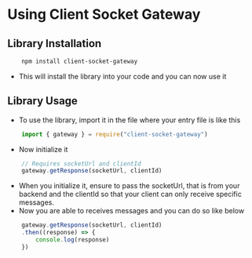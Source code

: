 # Using Client Socket Gateway
## Library Installation

```bash
    npm install client-socket-gateway
```

- This will install the library into your code and you can now use it

## Library Usage

- To use the library, import it in the file where your entry file is like this

```javascript
    import { gateway } = require("client-socket-gateway")
```
- Now initialize it
```javascript
    // Requires socketUrl and clientId
    gateway.getResponse(socketUrl, clientId)

```
- When you initialize it, ensure to pass the socketUrl, that is from your backend and the clientId so that your client can only receive specific messages.
- Now you are able to receives messages and you can do so like below
```javascript
    gateway.getResponse(socketUrl, clientId)
    .then((response) => {
        console.log(response)
    })
```